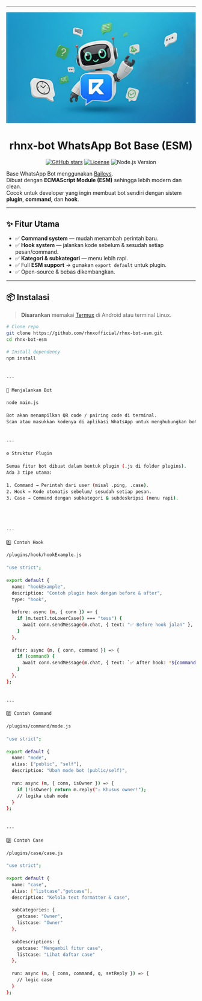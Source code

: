 
---

<p align="center">
  <img src="https://raw.githubusercontent.com/upload-file-lab/fileupload6/main/uploads/1758737905875.jpeg" alt="Logo">
</p>

<h1 align="center">rhnx-bot WhatsApp Bot Base (ESM)</h1>

<p align="center">
  <a href="https://github.com/rhnxofficial/rhnx-bot-esm/stargazers"><img src="https://img.shields.io/github/stars/rhnxofficial/rhnx-bot-esm?style=social" alt="GitHub stars"></a>
  <a href="https://github.com/rhnxofficial/rhnx-bot-esm/blob/main/LICENSE"><img src="https://img.shields.io/github/license/rhnxofficial/rhnx-bot-esm?color=blue" alt="License"></a>
  <img src="https://img.shields.io/badge/node-%3E=18.x-brightgreen" alt="Node.js Version">
</p>

Base WhatsApp Bot menggunakan [Baileys](https://github.com/WhiskeySockets/Baileys).  
Dibuat dengan **ECMAScript Module (ESM)** sehingga lebih modern dan clean.  
Cocok untuk developer yang ingin membuat bot sendiri dengan sistem **plugin**, **command**, dan **hook**.

---

## ✨ Fitur Utama
- ✅ **Command system** — mudah menambah perintah baru.
- ✅ **Hook system** — jalankan kode sebelum & sesudah setiap pesan/command.
- ✅ **Kategori & subkategori** — menu lebih rapi.
- ✅ Full **ESM support** → gunakan `export default` untuk plugin.
- ✅ Open-source & bebas dikembangkan.

---

## 📦 Instalasi

> **Disarankan** memakai [Termux](https://termux.dev/) di Android atau terminal Linux.

```bash
# Clone repo
git clone https://github.com/rhnxofficial/rhnx-bot-esm.git
cd rhnx-bot-esm

# Install dependency
npm install


---

🚀 Menjalankan Bot

node main.js

Bot akan menampilkan QR code / pairing code di terminal.
Scan atau masukkan kodenya di aplikasi WhatsApp untuk menghubungkan bot.


---

⚙️ Struktur Plugin

Semua fitur bot dibuat dalam bentuk plugin (.js di folder plugins).
Ada 3 tipe utama:

1. Command → Perintah dari user (misal .ping, .case).
2. Hook → Kode otomatis sebelum/ sesudah setiap pesan.
3. Case → Command dengan subkategori & subdeskripsi (menu rapi).




---

1️⃣ Contoh Hook

/plugins/hook/hookExample.js

"use strict";

export default {
  name: "hookExample",
  description: "Contoh plugin hook dengan before & after",
  type: "hook",

  before: async (m, { conn }) => {
    if (m.text?.toLowerCase() === "tess") {
      await conn.sendMessage(m.chat, { text: "✅ Before hook jalan" }, { quoted: m });
    }
  },

  after: async (m, { conn, command }) => {
    if (command) {
      await conn.sendMessage(m.chat, { text: `✅ After hook: *${command}* diproses` }, { quoted: m });
    }
  },
};


---

2️⃣ Contoh Command

/plugins/command/mode.js

"use strict";

export default {
  name: "mode",
  alias: ["public", "self"],
  description: "Ubah mode bot (public/self)",

  run: async (m, { conn, isOwner }) => {
    if (!isOwner) return m.reply("⚠️ Khusus owner!");
    // logika ubah mode
  }
};


---

3️⃣ Contoh Case

/plugins/case/case.js

"use strict";

export default {
  name: "case",
  alias: ["listcase","getcase"],
  description: "Kelola text formatter & case",

  subCategories: {
    getcase: "Owner",
    listcase: "Owner"
  },

  subDescriptions: {
    getcase: "Mengambil fitur case",
    listcase: "Lihat daftar case"
  },

  run: async (m, { conn, command, q, setReply }) => {
    // logic case
  }
};
```
 
